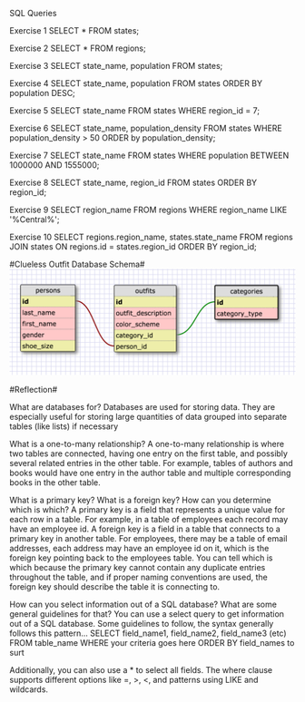 SQL Queries

Exercise 1
SELECT * FROM states;

Exercise 2
SELECT * FROM regions;

Exercise 3
SELECT state_name, population FROM states;

Exercise 4
SELECT state_name, population FROM states ORDER BY population DESC;

Exercise 5
SELECT state_name FROM states WHERE region_id = 7;

Exercise 6
SELECT state_name, population_density FROM states WHERE population_density > 50 ORDER by population_density;

Exercise 7
SELECT state_name FROM states WHERE population BETWEEN 1000000 AND 1555000;

Exercise 8
SELECT state_name, region_id FROM states ORDER BY region_id;

Exercise 9
SELECT region_name FROM regions WHERE region_name LIKE '%Central%';

Exercise 10
SELECT regions.region_name, states.state_name 
FROM regions JOIN states ON regions.id = states.region_id
ORDER BY region_id;

#Clueless Outfit Database Schema#
![schema](outfits_schema.png)

#Reflection#

What are databases for?
Databases are used for storing data.  They are especially useful for storing large quantities of data grouped into separate tables (like lists) if necessary

What is a one-to-many relationship?
A one-to-many relationship is where two tables are connected, having one entry on the first table, and possibly several related entries in the other table.  For example, tables of authors and books would have one entry in the author table and multiple corresponding books in the other table.

What is a primary key? What is a foreign key? How can you determine which is which?
A primary key is a field that represents a unique value for each row in a table.  For example, in a table of employees each record may have an employee id.  A foreign key is a field in a table that connects to a primary key in another table.  For employees, there may be a table of email addresses, each address may have an employee id on it, which is the foreign key pointing back to the employees table.  You can tell which is which because the primary key cannot contain any duplicate entries throughout the table, and if proper naming conventions are used, the foreign key should describe the table it is connecting to.

How can you select information out of a SQL database? What are some general guidelines for that?
You can use a select query to get information out of a SQL database.
Some guidelines to follow, the syntax generally follows this pattern...
SELECT field_name1, field_name2, field_name3 (etc) 
FROM table_name
WHERE your criteria goes here
ORDER BY field_names to surt

Additionally, you can also use a * to select all fields.  The where clause supports different options like =, >, <, and patterns using LIKE and wildcards.
